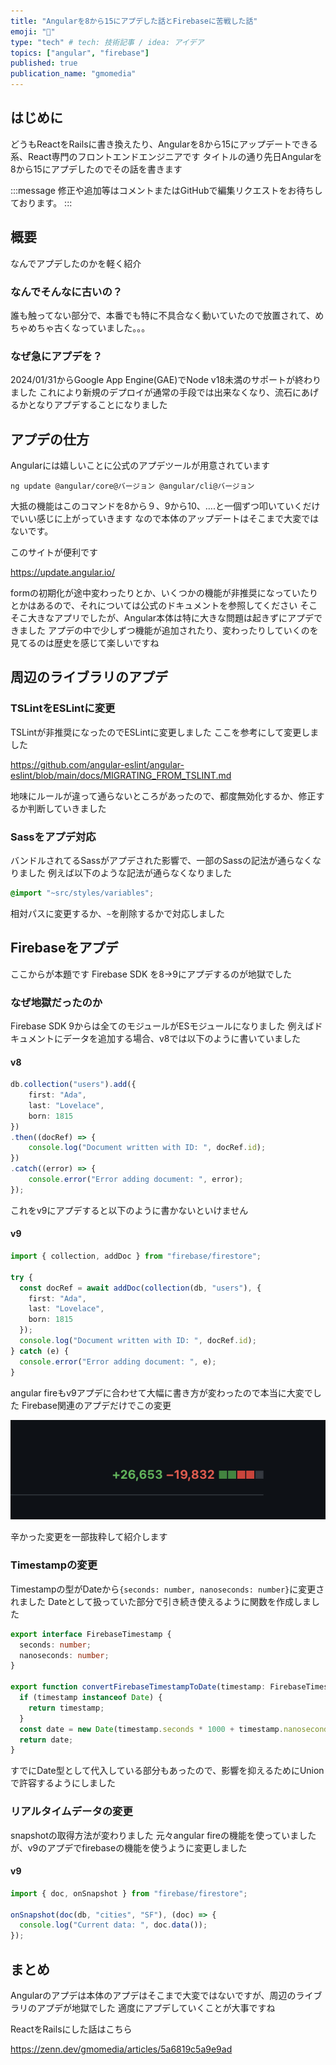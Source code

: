 ```yaml
---
title: "Angularを8から15にアプデした話とFirebaseに苦戦した話"
emoji: "📑"
type: "tech" # tech: 技術記事 / idea: アイデア
topics: ["angular", "firebase"]
published: true
publication_name: "gmomedia"
---
```


## はじめに

どうもReactをRailsに書き換えたり、Angularを8から15にアップデートできる系、React専門のフロントエンドエンジニアです
タイトルの通り先日Angularを8から15にアプデしたのでその話を書きます

:::message
修正や追加等はコメントまたはGitHubで編集リクエストをお待ちしております。
:::

## 概要

なんでアプデしたのかを軽く紹介

### なんでそんなに古いの？

誰も触ってない部分で、本番でも特に不具合なく動いていたので放置されて、めちゃめちゃ古くなっていました。。。

### なぜ急にアプデを？

2024/01/31からGoogle App Engine(GAE)でNode v18未満のサポートが終わりました
これにより新規のデプロイが通常の手段では出来なくなり、流石にあげるかとなりアプデすることになりました

## アプデの仕方

Angularには嬉しいことに公式のアプデツールが用意されています

```bath
ng update @angular/core@バージョン @angular/cli@バージョン
```

大抵の機能はこのコマンドを8から９、9から10、….と一個ずつ叩いていくだけでいい感じに上がっていきます
なので本体のアップデートはそこまで大変ではないです。

このサイトが便利です

https://update.angular.io/

formの初期化が途中変わったりとか、いくつかの機能が非推奨になっていたりとかはあるので、それについては公式のドキュメントを参照してください
そこそこ大きなアプリでしたが、Angular本体は特に大きな問題は起きずにアプデできました
アプデの中で少しずつ機能が追加されたり、変わったりしていくのを見てるのは歴史を感じて楽しいですね

## 周辺のライブラリのアプデ

### TSLintをESLintに変更

TSLintが非推奨になったのでESLintに変更しました
ここを参考にして変更しました

https://github.com/angular-eslint/angular-eslint/blob/main/docs/MIGRATING_FROM_TSLINT.md

地味にルールが違って通らないところがあったので、都度無効化するか、修正するか判断していきました

### Sassをアプデ対応

バンドルされてるSassがアプデされた影響で、一部のSassの記法が通らなくなりました
例えば以下のような記法が通らなくなりました

```scss
@import "~src/styles/variables";
```

相対パスに変更するか、`~`を削除するかで対応しました

## Firebaseをアプデ

ここからが本題です
Firebase SDK を8→9にアプデするのが地獄でした

### なぜ地獄だったのか

Firebase SDK 9からは全てのモジュールがESモジュールになりました
例えばドキュメントにデータを追加する場合、v8では以下のように書いていました

#### v8

```typescript
db.collection("users").add({
    first: "Ada",
    last: "Lovelace",
    born: 1815
})
.then((docRef) => {
    console.log("Document written with ID: ", docRef.id);
})
.catch((error) => {
    console.error("Error adding document: ", error);
});
```

これをv9にアプデすると以下のように書かないといけません

#### v9

```typescript
import { collection, addDoc } from "firebase/firestore";

try {
  const docRef = await addDoc(collection(db, "users"), {
    first: "Ada",
    last: "Lovelace",
    born: 1815
  });
  console.log("Document written with ID: ", docRef.id);
} catch (e) {
  console.error("Error adding document: ", e);
}
```

angular fireもv9アプデに合わせて大幅に書き方が変わったので本当に大変でした
Firebase関連のアプデだけでこの変更

![](/images/10ef92cec7e3e1/pr.png)

辛かった変更を一部抜粋して紹介します

### Timestampの変更

Timestampの型がDateから`{seconds: number, nanoseconds: number}`に変更されました
Dateとして扱っていた部分で引き続き使えるように関数を作成しました

```typescript
export interface FirebaseTimestamp {
  seconds: number;
  nanoseconds: number;
}

export function convertFirebaseTimestampToDate(timestamp: FirebaseTimestamp | Date): Date {
  if (timestamp instanceof Date) {
    return timestamp;
  }
  const date = new Date(timestamp.seconds * 1000 + timestamp.nanoseconds / 1000000);
  return date;
}
```

すでにDate型として代入している部分もあったので、影響を抑えるためにUnionで許容するようにしました

### リアルタイムデータの変更

snapshotの取得方法が変わりました
元々angular fireの機能を使っていましたが、v9のアプデでfirebaseの機能を使うように変更しました

#### v9

```typescript
import { doc, onSnapshot } from "firebase/firestore";

onSnapshot(doc(db, "cities", "SF"), (doc) => {
  console.log("Current data: ", doc.data());
});
```

## まとめ

Angularのアプデは本体のアプデはそこまで大変ではないですが、周辺のライブラリのアプデが地獄でした
適度にアプデしていくことが大事ですね

ReactをRailsにした話はこちら

https://zenn.dev/gmomedia/articles/5a6819c5a9e9ad
